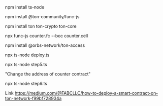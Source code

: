 npm install ts-node

npm install @ton-community/func-js

npm install ton ton-crypto ton-core

npx func-js counter.fc --boc counter.cell

npm install @orbs-network/ton-access

npx ts-node deploy.ts

npx ts-node step5.ts

"Change the address of counter contract"

npx ts-node step6.ts

Link
https://medium.com/@FABCLLC/how-to-deploy-a-smart-contract-on-ton-network-f99bf728934a
